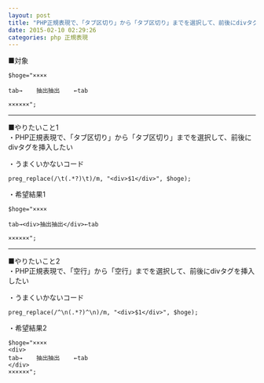 ```yaml
---
layout: post
title: "PHP正規表現で、「タブ区切り」から「タブ区切り」までを選択して、前後にdivタグを挿入"
date: 2015-02-10 02:29:26
categories: php 正規表現
---
```

<p>■対象 </p>

<pre><code>$hoge="××××

tab→    抽出抽出    ←tab

××××××";
</code></pre>

<hr>

<p>■やりたいこと1<br>
・PHP正規表現で、「タブ区切り」から「タブ区切り」までを選択して、前後にdivタグを挿入したい</p>

<p>・うまくいかないコード</p>

<pre><code>preg_replace(/\t(.*?)\t)/m, "&lt;div&gt;$1&lt;/div&gt;", $hoge);
</code></pre>

<p>・希望結果1</p>

<pre><code>$hoge="××××

tab→&lt;div&gt;抽出抽出&lt;/div&gt;←tab

××××××";
</code></pre>

<hr>

<p>■やりたいこと2<br>
・PHP正規表現で、「空行」から「空行」までを選択して、前後にdivタグを挿入したい</p>

<p>・うまくいかないコード</p>

<pre><code>preg_replace(/^\n(.*?)^\n)/m, "&lt;div&gt;$1&lt;/div&gt;", $hoge);
</code></pre>

<p>・希望結果2</p>

<pre><code>$hoge="××××
&lt;div&gt;
tab→    抽出抽出    ←tab
&lt;/div&gt;
××××××";
</code></pre>
